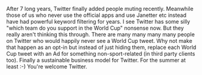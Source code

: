 After 7 long years, Twitter finally added people muting recently. Meanwhile those of us who never use the official apps and use Janetter etc instead have had powerful keyword filtering for years. I see Twitter has some silly "which team do you support in the World Cup" nonsense now. But they really aren't thinking this through. There are many many many many people on Twitter who would happily never see a World Cup tweet. Why not make that happen as an opt-in but instead of just hiding them, replace each World Cup tweet with an Ad for something non-sport-related (in third party clients too). Finally a sustainable business model for Twitter. For the summer at least :-) You're welcome Twitter.


